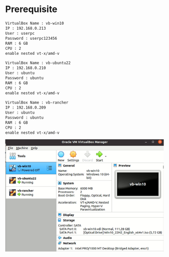 # Prerequisite

```
VirtualBox Name : vb-win10
IP : 192.168.0.213
User : userpc
Password : userpc123456
RAM : 6 GB
CPU : 2 
enable nested vt-x/amd-v
```

```
VirtualBox Name : vb-ubuntu22
IP : 192.168.0.210
User : ubuntu
Password : ubuntu
RAM : 6 GB
CPU : 2
enable nested vt-x/amd-v
```

```
VirtualBox Name : vb-rancher
IP : 192.168.0.209
User : ubuntu
Password : ubuntu
RAM : 6 GB
CPU : 2
enable nested vt-x/amd-v
```

![alt text](virtualbox-gambar.png)




